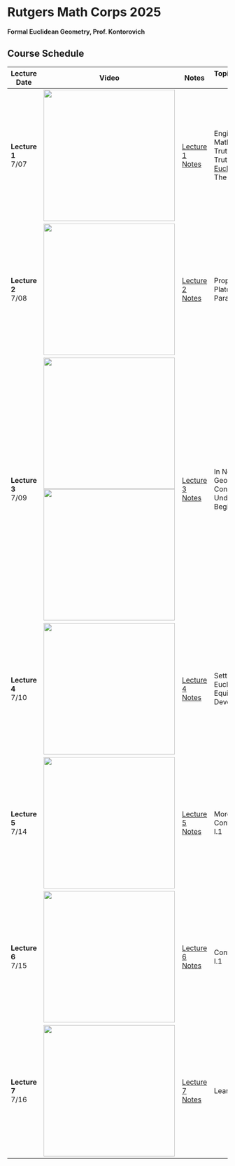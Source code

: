 # Rutgers Math Corps 2025
**Formal Euclidean Geometry, Prof. Kontorovich**

## Course Schedule

| Lecture Date | Video | Notes | Topics/Comments/Further Links |
|---------|-------|-------|-------------------------------|
| **Lecture 1**<br>7/07 | <a href="https://youtu.be/JAIN7FQwr_8" target="_blank"> <img src="https://img.youtube.com/vi/JAIN7FQwr_8/maxresdefault.jpg" width="300">  </a> | [Lecture 1 Notes](LectureNotes/Lecture1.md)  | Engineering vs Mathematics <br> Truth + Proof <br> Truth + Proof + Axioms <br> [Euclid's Elements](http://aleph0.clarku.edu/~djoyce/java/elements/bookI/bookI.html) <br> The Parallel Postulate |
| **Lecture 2**<br>7/08 | <a href="https://youtu.be/4wDJfuPr-Yo" target="_blank"> <img src="https://img.youtube.com/vi/4wDJfuPr-Yo/maxresdefault.jpg" width="300">  </a> | [Lecture 2 Notes](LectureNotes/Lecture2.md)  | Proposition I.1 <br> Platonic Solids <br> Parallel Postulate |
| **Lecture 3**<br>7/09 | <a href="https://youtu.be/lFlu60qs7_4" target="_blank"> <img src="https://img.youtube.com/vi/lFlu60qs7_4/maxresdefault.jpg" width="300"><br><a href="https://youtu.be/wN4vNqoeUMM" target="_blank"> <img src="https://img.youtube.com/vi/wN4vNqoeUMM/maxresdefault.jpg" width="300">  </a> | [Lecture 3 Notes](LectureNotes/Lecture3.md)  | In Non-Euclidean Geometry, AAA Implies Congruence <br> Undefined Terms <br> Beginning Structure |
| **Lecture 4**<br>7/10 | <a href="https://youtu.be/3F6bvkSSWOw" target="_blank"> <img src="https://img.youtube.com/vi/3F6bvkSSWOw/maxresdefault.jpg" width="300">  </a> | [Lecture 4 Notes](LectureNotes/Lecture4.md)  | Setting up Formal Euclidean Plane <br> Equilateral Triangle <br> Developing Axioms |
| **Lecture 5**<br>7/14 | <a href="https://youtu.be/ttOv_C1Y1Go" target="_blank"> <img src="https://img.youtube.com/vi/ttOv_C1Y1Go/maxresdefault.jpg" width="300">  </a> | [Lecture 5 Notes](LectureNotes/Lecture5.md)  | More Axioms <br> Continuing to Prove Prop I.1 |
| **Lecture 6**<br>7/15 | <a href="https://youtu.be/Q1cvVf2_n_o" target="_blank"> <img src="https://img.youtube.com/vi/Q1cvVf2_n_o/maxresdefault.jpg" width="300">  </a> | [Lecture 6 Notes](LectureNotes/Lecture6.md)  | Continuing to Prove Prop I.1 |
| **Lecture 7**<br>7/16 | <a href="https://youtu.be/lJ5bYWbPtC4" target="_blank"> <img src="https://img.youtube.com/vi/lJ5bYWbPtC4/maxresdefault.jpg" width="300">  </a> | [Lecture 7 Notes](LectureNotes/Lecture7.md)  | Lean Syntax |
